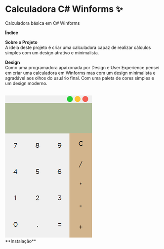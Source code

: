 # Calculadora C# Winforms ✨
Calculadora básica em C# Winforms

**Índice**

**Sobre o Projeto**
<br/>
A ideia deste projeto é criar uma calculadora capaz de realizar cálculos simples com um design atrativo e minimalista.

**Design**
<br/>
Como uma programadora apaixonada por Design e User Experience pensei em criar uma calculadora em Winforms mas com um design minimalista e agradável aos olhos do usuário final. 
Com uma paleta de cores simples e um design moderno.

<br/>
<picture>
  <source media="(prefers-color-scheme: dark)" srcset="https://raw.githubusercontent.com/carolinelage/Calc/master/Calc.png">
  <source media="(prefers-color-scheme: light)" srcset="https://raw.githubusercontent.com/carolinelage/Calc/master/Calc.png">
  <img alt="Shows an illustrated sun in light mode and a moon with stars in dark mode." src="https://raw.githubusercontent.com/carolinelage/Calc/master/Calc.png">
</picture>
<br/>
**Instalação**


